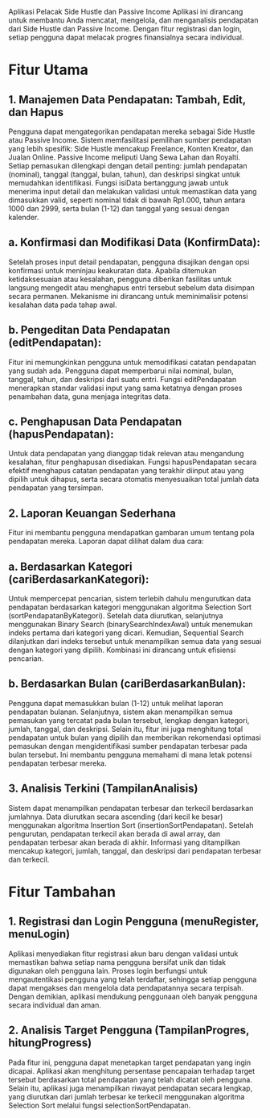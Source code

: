 Aplikasi Pelacak Side Hustle dan Passive Income
Aplikasi ini dirancang untuk membantu Anda mencatat, mengelola, dan menganalisis pendapatan dari Side Hustle dan Passive Income. Dengan fitur registrasi dan login, setiap pengguna dapat melacak progres finansialnya secara individual.

# Fitur Utama
## 1. Manajemen Data Pendapatan: Tambah, Edit, dan Hapus
Pengguna dapat mengategorikan pendapatan mereka sebagai Side Hustle atau Passive Income. Sistem memfasilitasi pemilihan sumber pendapatan yang lebih spesifik:
Side Hustle mencakup Freelance, Konten Kreator, dan Jualan Online.
Passive Income meliputi Uang Sewa Lahan dan Royalti. Setiap pemasukan dilengkapi dengan detail penting: jumlah pendapatan (nominal), tanggal (tanggal, bulan, tahun), dan deskripsi singkat untuk memudahkan identifikasi.
Fungsi isiData bertanggung jawab untuk menerima input detail dan melakukan validasi untuk memastikan data yang dimasukkan valid, seperti nominal tidak di bawah Rp1.000, tahun antara 1000 dan 2999, serta bulan (1-12) dan tanggal yang sesuai dengan kalender.

## a. Konfirmasi dan Modifikasi Data (KonfirmData):
Setelah proses input detail pendapatan, pengguna disajikan dengan opsi konfirmasi untuk meninjau keakuratan data. Apabila ditemukan ketidaksesuaian atau kesalahan, pengguna diberikan fasilitas untuk langsung mengedit atau menghapus entri tersebut sebelum data disimpan secara permanen. Mekanisme ini dirancang untuk meminimalisir potensi kesalahan data pada tahap awal.

## b. Pengeditan Data Pendapatan (editPendapatan):
Fitur ini memungkinkan pengguna untuk memodifikasi catatan pendapatan yang sudah ada. Pengguna dapat memperbarui nilai nominal, bulan, tanggal, tahun, dan deskripsi dari suatu entri. Fungsi editPendapatan menerapkan standar validasi input yang sama ketatnya dengan proses penambahan data, guna menjaga integritas data.

## c. Penghapusan Data Pendapatan (hapusPendapatan):
Untuk data pendapatan yang dianggap tidak relevan atau mengandung kesalahan, fitur penghapusan disediakan. Fungsi hapusPendapatan secara efektif menghapus catatan pendapatan yang terakhir diinput atau yang dipilih untuk dihapus, serta secara otomatis menyesuaikan total jumlah data pendapatan yang tersimpan.

## 2. Laporan Keuangan Sederhana
Fitur ini membantu pengguna mendapatkan gambaran umum tentang pola pendapatan mereka. Laporan dapat dilihat dalam dua cara:

## a. Berdasarkan Kategori (cariBerdasarkanKategori):
Untuk mempercepat pencarian, sistem terlebih dahulu mengurutkan data pendapatan berdasarkan kategori menggunakan algoritma Selection Sort (sortPendapatanByKategori). Setelah data diurutkan, selanjutnya menggunakan Binary Search (binarySearchIndexAwal) untuk menemukan indeks pertama dari kategori yang dicari. Kemudian, Sequential Search dilanjutkan dari indeks tersebut untuk menampilkan semua data yang sesuai dengan kategori yang dipilih. Kombinasi ini dirancang untuk efisiensi pencarian.

## b. Berdasarkan Bulan (cariBerdasarkanBulan):
Pengguna dapat memasukkan bulan (1-12) untuk melihat laporan pendapatan bulanan. Selanjutnya, sistem akan menampilkan semua pemasukan yang tercatat pada bulan tersebut, lengkap dengan kategori, jumlah, tanggal, dan deskripsi. Selain itu, fitur ini juga menghitung total pendapatan untuk bulan yang dipilih dan memberikan rekomendasi optimasi pemasukan dengan mengidentifikasi sumber pendapatan terbesar pada bulan tersebut. Ini membantu pengguna memahami di mana letak potensi pendapatan terbesar mereka.

## 3. Analisis Terkini (TampilanAnalisis)
Sistem dapat menampilkan pendapatan terbesar dan terkecil berdasarkan jumlahnya. Data diurutkan secara ascending (dari kecil ke besar) menggunakan algoritma Insertion Sort (insertionSortPendapatan). Setelah pengurutan, pendapatan terkecil akan berada di awal array, dan pendapatan terbesar akan berada di akhir. Informasi yang ditampilkan mencakup kategori, jumlah, tanggal, dan deskripsi dari pendapatan terbesar dan terkecil.

# Fitur Tambahan
## 1. Registrasi dan Login Pengguna (menuRegister, menuLogin)
Aplikasi menyediakan fitur registrasi akun baru dengan validasi untuk memastikan bahwa setiap nama pengguna bersifat unik dan tidak digunakan oleh pengguna lain. Proses login berfungsi untuk mengautentikasi pengguna yang telah terdaftar, sehingga setiap pengguna dapat mengakses dan mengelola data pendapatannya secara terpisah. Dengan demikian, aplikasi mendukung penggunaan oleh banyak pengguna secara individual dan aman.

## 2. Analisis Target Pengguna (TampilanProgres, hitungProgress)
Pada fitur ini, pengguna dapat menetapkan target pendapatan yang ingin dicapai. Aplikasi akan menghitung persentase pencapaian terhadap target tersebut berdasarkan total pendapatan yang telah dicatat oleh pengguna. Selain itu, aplikasi juga menampilkan riwayat pendapatan secara lengkap, yang diurutkan dari jumlah terbesar ke terkecil menggunakan algoritma Selection Sort melalui fungsi selectionSortPendapatan.
